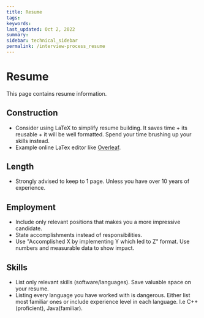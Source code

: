 ```yaml
---
title: Resume
tags: 
keywords: 
last_updated: Oct 2, 2022
summary: 
sidebar: technical_sidebar
permalink: /interview-process_resume
---
```


# Resume
This page contains resume information.

## Construction
- Consider using LaTeX to simplify resume building. It saves time + its reusable + it will be well formatted. Spend your time brushing up your skills instead.
- Example online LaTex editor like [Overleaf](https://overleaf.com).

## Length
- Strongly advised to keep to 1 page. Unless you have over 10 years of experience.

## Employment
- Include only relevant positions that makes you a more impressive candidate.
- State accomplishments instead of responsibilities.
- Use "Accomplished X by implementing Y which led to Z" format. Use numbers and measurable data to show impact.

## Skills
- List only relevant skills (software/languages). Save valuable space on your resume.
- Listing every language you have worked with is dangerous. Either list most familiar ones or include experience level in each language. I.e C++(proficient), Java(familiar).

